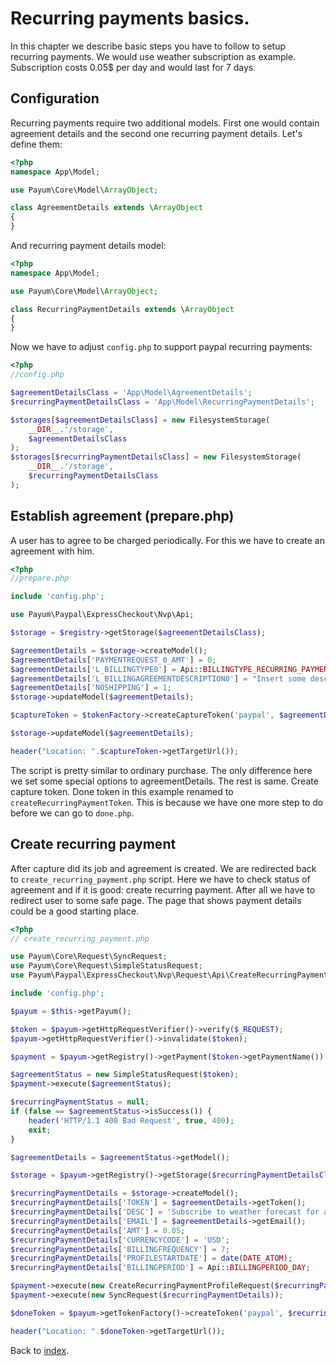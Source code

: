# Recurring payments basics.

In this chapter we describe basic steps you have to follow to setup recurring payments.
We would use weather subscription as example.
Subscription costs 0.05$ per day and would last for 7 days.

## Configuration

Recurring payments require two additional models.
First one would contain agreement details and the second one recurring payment details.
Let's define them:

```php
<?php
namespace App\Model;

use Payum\Core\Model\ArrayObject;

class AgreementDetails extends \ArrayObject
{
}
```

And recurring payment details model:


```php
<?php
namespace App\Model;

use Payum\Core\Model\ArrayObject;

class RecurringPaymentDetails extends \ArrayObject
{
}
```

Now we have to adjust `config.php` to support paypal recurring payments:

```php
<?php
//config.php

$agreementDetailsClass = 'App\Model\AgreementDetails';
$recurringPaymentDetailsClass = 'App\Model\RecurringPaymentDetails';

$storages[$agreementDetailsClass] = new FilesystemStorage(
    __DIR__.'/storage',
    $agreementDetailsClass
);
$storages[$recurringPaymentDetailsClass] = new FilesystemStorage(
    __DIR__.'/storage',
    $recurringPaymentDetailsClass
);
```

## Establish agreement (prepare.php)

A user has to agree to be charged periodically.
For this we have to create an agreement with him.

```php
<?php
//prepare.php

include 'config.php';

use Payum\Paypal\ExpressCheckout\Nvp\Api;

$storage = $registry->getStorage($agreementDetailsClass);

$agreementDetails = $storage->createModel();
$agreementDetails['PAYMENTREQUEST_0_AMT'] = 0;
$agreementDetails['L_BILLINGTYPE0'] = Api::BILLINGTYPE_RECURRING_PAYMENTS;
$agreementDetails['L_BILLINGAGREEMENTDESCRIPTION0'] = "Insert some description here";
$agreementDetails['NOSHIPPING'] = 1;
$storage->updateModel($agreementDetails);

$captureToken = $tokenFactory->createCaptureToken('paypal', $agreementDetails, 'create_recurring_payment.php');

$storage->updateModel($agreementDetails);

header("Location: ".$captureToken->getTargetUrl());
```

The script is pretty similar to ordinary purchase.
The only difference here we set some special options to agreementDetails.
The rest is same. Create capture token.
Done token in this example renamed to `createRecurringPaymentToken`.
This is because we have one more step to do before we can go to `done.php`.

## Create recurring payment

After capture did its job and agreement is created.
We are redirected back to `create_recurring_payment.php` script.
Here we have to check status of agreement and if it is good: create recurring payment.
After all we have to redirect user to some safe page.
The page that shows payment details could be a good starting place.

```php
<?php
// create_recurring_payment.php

use Payum\Core\Request\SyncRequest;
use Payum\Core\Request\SimpleStatusRequest;
use Payum\Paypal\ExpressCheckout\Nvp\Request\Api\CreateRecurringPaymentProfileRequest;

include 'config.php';

$payum = $this->getPayum();

$token = $payum->getHttpRequestVerifier()->verify($_REQUEST);
$payum->getHttpRequestVerifier()->invalidate($token);

$payment = $payum->getRegistry()->getPayment($token->getPaymentName());

$agreementStatus = new SimpleStatusRequest($token);
$payment->execute($agreementStatus);

$recurringPaymentStatus = null;
if (false == $agreementStatus->isSuccess()) {
    header('HTTP/1.1 400 Bad Request', true, 400);
    exit;
}

$agreementDetails = $agreementStatus->getModel();

$storage = $payum->getRegistry()->getStorage($recurringPaymentDetailsClass);

$recurringPaymentDetails = $storage->createModel();
$recurringPaymentDetails['TOKEN'] = $agreementDetails->getToken();
$recurringPaymentDetails['DESC'] = 'Subscribe to weather forecast for a week. It is 0.05$ per day.';
$recurringPaymentDetails['EMAIL'] = $agreementDetails->getEmail();
$recurringPaymentDetails['AMT'] = 0.05;
$recurringPaymentDetails['CURRENCYCODE'] = 'USD';
$recurringPaymentDetails['BILLINGFREQUENCY'] = 7;
$recurringPaymentDetails['PROFILESTARTDATE'] = date(DATE_ATOM);
$recurringPaymentDetails['BILLINGPERIOD'] = Api::BILLINGPERIOD_DAY;

$payment->execute(new CreateRecurringPaymentProfileRequest($recurringPaymentDetails));
$payment->execute(new SyncRequest($recurringPaymentDetails));

$doneToken = $payum->getTokenFactory()->createToken('paypal', $recurringPaymentDetails, 'done.php');

header("Location: ".$doneToken->getTargetUrl());
```

Back to [index](index.md).
